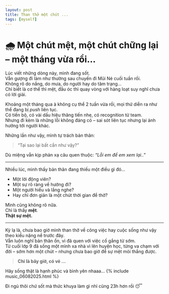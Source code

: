 ```yaml
---
layout: post
title: Than thở một chút ...
tags: [myself]
---
```


# 🌧 Một chút mệt, một chút chững lại – một tháng vừa rồi...

Lúc viết những dòng này, mình đang sốt.  
Vẫn gượng đi làm như thường sau chuyến đi Mũi Né cuối tuần rồi.  
Không rõ do nắng, do mưa, do người hay do tâm trạng...  
Chỉ biết là cơ thể thì mệt, đầu óc thì quay vòng với hàng loạt suy nghĩ chưa có lời giải.

Khoảng một tháng qua à không cụ thể 2 tuần vừa rồi, mọi thứ diễn ra như thể đang bị *push* liên tục.  
Có tiến bộ, có vài dấu hiệu thăng tiến nhẹ, có recognition từ team.  
Nhưng đi kèm là những lỗi không đáng có – sai sót liên tục nhưng lại ảnh hưởng tới người khác.

Những lần như vậy, mình tự trách bản thân:  
> “Tại sao lại bất cẩn như vậy?”

Dù miệng vẫn kịp phản xạ câu quen thuộc: *“Lỗi em để em xem lại..”*

---

Nhiều lúc, mình thấy bản thân đang thiếu một điều gì đó...  
- Một lời động viên?  
- Một sự rõ ràng về hướng đi?  
- Một người hiểu và lắng nghe?  
- Hay chỉ đơn giản là một chút thời gian để thở?

Mình cũng không rõ nữa.  
Chỉ là thấy **mệt**.  
**Thật sự mệt.**

---

Kỳ lạ là, chưa bao giờ mình than thở về công việc hay cuộc sống như vậy theo kiểu nặng nề trước đây.  
Vẫn luôn nghĩ bản thân ổn, vì đã quen với việc cố gắng từ sớm.  
Từ cuối lớp 9 đã sống một mình xa nhà vì lên huyện học, từng va chạm với đời – sớm hơn một chút – nhưng chưa bao giờ để sự mệt mỏi thắng được.

> **Chỉ là bây giờ, có vẻ ...**

Hãy sống thật là hạnh phúc và bình yên nhaaa...
{% include music_06082025.html %}

Đi ngủ thôi chứ sốt mà thức khuya làm gì nhỉ cũng 23h hơn rồi 😴